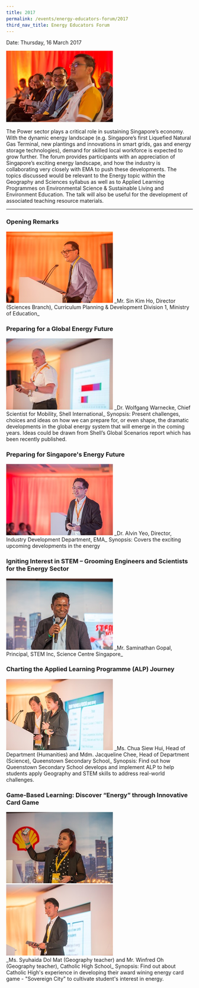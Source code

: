 ```yaml
---
title: 2017
permalink: /events/energy-educators-forum/2017
third_nav_title: Energy Educators Forum
---
```

Date: Thursday, 16 March 2017   

<img alt="Photograph of audience members" src="/images/events/energy-educators-forum/eefaudience%20low%20res.jpg" style="min-width: 288px; min-height: 192px; max-width: 288px;" />

The Power sector plays a critical role in sustaining Singapore’s economy. With the dynamic energy landscape (e.g. Singapore’s first Liquefied Natural Gas Terminal, new plantings and innovations in smart grids, gas and energy storage technologies), demand for skilled local workforce is expected to grow further. The forum provides participants with an appreciation of Singapore’s exciting energy landscape, and how the industry is collaborating very closely with EMA to push these developments. The topics discussed would be relevant to the Energy topic within the Geography and Sciences syllabus as well as to Applied Learning Programmes on Environmental Science & Sustainable Living and Environment Education. The talk will also be useful for the development of associated teaching resource materials.

---

### Opening Remarks
<img alt="Mr Sin Kim Ho" src="/images/events/energy-educators-forum/eefmrsinlowres.jpg" style="min-width: 288px; min-height: 192px; max-width: 288px;" />
_Mr. Sin Kim Ho, Director (Sciences Branch), Curriculum Planning & Development Division 1, Ministry of Education_


### Preparing for a Global Energy Future

<img alt="Dr. Wolfgang Warnecke" src="/images/events/energy-educators-forum/wolfgang%20-%20low%20res.jpg" style="min-width: 288px; min-height: 192px; max-width: 288px;" />
_Dr. Wolfgang Warnecke, Chief Scientist for Mobility, Shell International_  
Synopsis: Present challenges, choices and ideas on how we can prepare for, or even shape, the dramatic developments in the global energy system that will emerge in the coming years. Ideas could be drawn from Shell’s Global Scenarios report which has been recently published.

### Preparing for Singapore's Energy Future
 
<img alt="Dr. Alvin Yeo" src="/images/events/energy-educators-forum/eefalvinlowres.jpg" style="min-width: 288px; min-height: 192px; max-width: 288px;" />
_Dr. Alvin Yeo, Director, Industry Development Department, EMA_ 
Synopsis: Covers the exciting upcoming developments in the energy

### Igniting Interest in STEM – Grooming Engineers and Scientists for the Energy Sector

<img alt="Mr. Saminathan Gopal" src="/images/events/energy-educators-forum/eefgopallowres.jpg" style="min-width: 288px; min-height: 192px; max-width: 288px;" />
_Mr. Saminathan Gopal, Principal, STEM Inc, Science Centre Singapore_ 

### Charting the Applied Learning Programme (ALP) Journey

<img alt="Ms. Chua Siew Hui" src="/images/events/energy-educators-forum/eefqtsslowres.jpg" style="min-width: 288px; min-height: 192px; max-width: 288px;" />
_Ms. Chua Siew Hui, Head of Department (Humanities) and Mdm. Jacqueline Chee, Head of Department (Science), Queenstown Secondary School_  
Synopsis: Find out how Queenstown Secondary School develops and implement ALP to help students apply Geography and STEM skills to address real-world challenges.

### Game-Based Learning: Discover “Energy” through Innovative Card Game  

<div style="width: 100%;">
    <img alt="Ms. Syuhaida Dol Mat" src="/images/events/energy-educators-forum/eefcatholichighsyuhaidalowres.jpg" style="display: inline-block; max-width: 288px;" />
    <img alt="Mr. Winfred Oh" src="/images/events/energy-educators-forum/eefwinfredohcatholichighlowres.jpg" style="display: inline-block; max-width: 288px;" />
</div>
_Ms. Syuhaida Dol Mat (Geography teacher) and Mr. Winfred Oh (Geography teacher), Catholic High School_  
Synopsis: Find out about Catholic High's experience in developing their award wining energy card game - "Sovereign City" to cultivate student's interest in energy.
